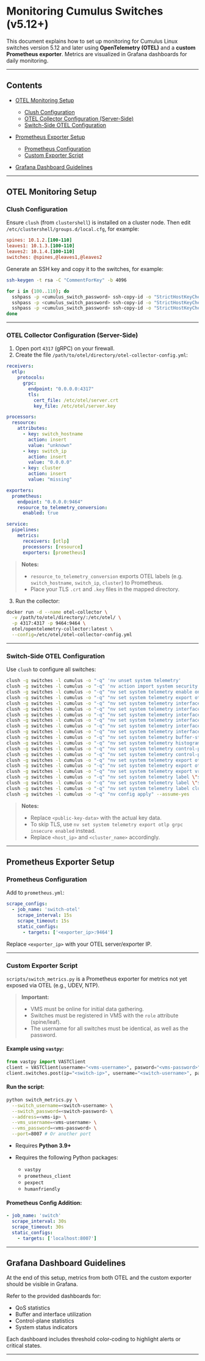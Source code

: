 # Monitoring Cumulus Switches (v5.12+)

This document explains how to set up monitoring for Cumulus Linux switches version 5.12 and later using **OpenTelemetry (OTEL)** and a **custom Prometheus exporter**. Metrics are visualized in Grafana dashboards for daily monitoring.

---

## Contents

* [OTEL Monitoring Setup](#otel-monitoring-setup)

  * [Clush Configuration](#clush-configuration)
  * [OTEL Collector Configuration (Server-Side)](#otel-collector-configuration-server-side)
  * [Switch-Side OTEL Configuration](#switch-side-otel-configuration)
* [Prometheus Exporter Setup](#prometheus-exporter-setup)

  * [Prometheus Configuration](#prometheus-configuration)
  * [Custom Exporter Script](#custom-exporter-script)
* [Grafana Dashboard Guidelines](#grafana-dashboard-guidelines)

---

## OTEL Monitoring Setup

### Clush Configuration

Ensure `clush` (from `clustershell`) is installed on a cluster node. Then edit `/etc/clustershell/groups.d/local.cfg`, for example:

```ini
spines: 10.1.2.[100-110]
leaves1: 10.1.3.[100-110]
leaves2: 10.1.4.[100-110]
switches: @spines,@leaves1,@leaves2
```

Generate an SSH key and copy it to the switches, for example:

```bash
ssh-keygen -t rsa -C "CommentForKey" -b 4096

for i in {100..110}; do
  sshpass -p <cumulus_switch_password> ssh-copy-id -o "StrictHostKeyChecking=no" cumulus@10.1.2.$i
  sshpass -p <cumulus_switch_password> ssh-copy-id -o "StrictHostKeyChecking=no" cumulus@10.1.3.$i
  sshpass -p <cumulus_switch_password> ssh-copy-id -o "StrictHostKeyChecking=no" cumulus@10.1.4.$i
done
```

---

### OTEL Collector Configuration (Server-Side)

1. Open port `4317` (gRPC) on your firewall.
2. Create the file `/path/to/otel/directory/otel-collector-config.yml`:

```yaml
receivers:
  otlp:
    protocols:
      grpc:
        endpoint: "0.0.0.0:4317"
        tls:
          cert_file: /etc/otel/server.crt
          key_file: /etc/otel/server.key

processors:
  resource:
    attributes:
      - key: switch_hostname
        action: insert
        value: "unknown"
      - key: switch_ip
        action: insert
        value: "0.0.0.0"
      - key: cluster
        action: insert
        value: "missing"

exporters:
  prometheus:
    endpoint: "0.0.0.0:9464"
    resource_to_telemetry_conversion:
      enabled: true

service:
  pipelines:
    metrics:
      receivers: [otlp]
      processors: [resource]
      exporters: [prometheus]
```

> **Notes:**
>
> * `resource_to_telemetry_conversion` exports OTEL labels (e.g. `switch_hostname`, `switch_ip`, `cluster`) to Prometheus.
> * Place your TLS `.crt` and `.key` files in the mapped directory.

3. Run the collector:

```bash
docker run -d --name otel-collector \
  -v /path/to/otel/directory/:/etc/otel/ \
  -p 4317:4317 -p 9464:9464 \
  otel/opentelemetry-collector:latest \
  --config=/etc/otel/otel-collector-config.yml
```

---

### Switch-Side OTEL Configuration

Use `clush` to configure all switches:

```bash
clush -g switches -l cumulus -o "-q" 'nv unset system telemetry'
clush -g switches -l cumulus -o "-q" 'nv action import system security ca-certificate tls-cert data """<public-key-data>"""'
clush -g switches -l cumulus -o "-q" "nv set system telemetry enable on"
clush -g switches -l cumulus -o "-q" "nv set system telemetry export otlp state enabled"
clush -g switches -l cumulus -o "-q" "nv set system telemetry interface-stats export state enabled"
clush -g switches -l cumulus -o "-q" "nv set system telemetry interface-stats sample-interval 30"
clush -g switches -l cumulus -o "-q" "nv set system telemetry interface-stats ingress-buffer priority-group 3"
clush -g switches -l cumulus -o "-q" "nv set system telemetry interface-stats egress-buffer traffic-class 3"
clush -g switches -l cumulus -o "-q" "nv set system telemetry interface-stats switch-priority 3"
clush -g switches -l cumulus -o "-q" "nv set system telemetry interface-stats class phy state enabled"
clush -g switches -l cumulus -o "-q" "nv set system telemetry buffer-stats export state enabled"
clush -g switches -l cumulus -o "-q" "nv set system telemetry histogram export state enabled"
clush -g switches -l cumulus -o "-q" "nv set system telemetry control-plane-stats export state enabled"
clush -g switches -l cumulus -o "-q" "nv set system telemetry control-plane-stats sample-interval 30"
clush -g switches -l cumulus -o "-q" "nv set system telemetry export otlp grpc cert-id tls-cert"
clush -g switches -l cumulus -o "-q" "nv set system telemetry export otlp grpc destination <host_ip> port 4317"
clush -g switches -l cumulus -o "-q" "nv set system telemetry export vrf mgmt"
clush -g switches -l cumulus -o "-q" "nv set system telemetry label \"switch_ip\" description \"\$(hostname -I | awk '{print \$1}')\""
clush -g switches -l cumulus -o "-q" "nv set system telemetry label \"switch_hostname\" description \"\$(hostname)\""
clush -g switches -l cumulus -o "-q" "nv set system telemetry label cluster description <cluster_name>"
clush -g switches -l cumulus -o "-q" "nv config apply" --assume-yes
```

> **Notes:**
>
> * Replace `<public-key-data>` with the actual key data.
> * To skip TLS, use `nv set system telemetry export otlp grpc insecure enabled` instead.
> * Replace `<host_ip>` and `<cluster_name>` accordingly.

---

## Prometheus Exporter Setup

### Prometheus Configuration

Add to `prometheus.yml`:

```yaml
scrape_configs:
  - job_name: 'switch-otel'
    scrape_interval: 15s
    scrape_timeout: 15s
    static_configs:
      - targets: ['<exporter_ip>:9464']
```

Replace `<exporter_ip>` with your OTEL server/exporter IP.

---

### Custom Exporter Script

`scripts/switch_metrics.py` is a Prometheus exporter for metrics not yet exposed via OTEL (e.g., UDEV, NTP).

> **Important:**
>
> * VMS must be online for initial data gathering.
> * Switches must be registered in VMS with the `role` attribute (spine/leaf).
> * The username for all switches must be identical, as well as the password. 

#### Example using `vastpy`:

```python
from vastpy import VASTClient
client = VASTClient(username="<vms-username>", pasword="<vms-password>", address="<vms-ip>")
client.switches.post(ip="<switch-ip>", username="<switch-username>", password="<switch-password>", role="spine")
```

#### Run the script:

```bash
python switch_metrics.py \
  --switch_username=<switch-username> \
  --switch_password=<switch-password> \
  --address=<vms-ip> \
  --vms_username=<vms-username> \
  --vms_password=<vms-password> \
  --port=8007 # Or another port
```

* Requires **Python 3.9+**
* Requires the following Python packages:

  * `vastpy`
  * `prometheus_client`
  * `pexpect`
  * `humanfriendly`

#### Prometheus Config Addition:

```yaml
- job_name: 'switch'
  scrape_interval: 30s
  scrape_timeout: 30s
  static_configs:
    - targets: ['localhost:8007']
```

---

## Grafana Dashboard Guidelines

At the end of this setup, metrics from both OTEL and the custom exporter should be visible in Grafana.

Refer to the provided dashboards for:

* QoS statistics
* Buffer and interface utilization
* Control-plane statistics
* System status indicators

Each dashboard includes threshold color-coding to highlight alerts or critical states.

---
